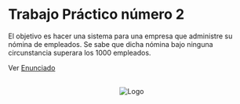 #  Trabajo Práctico número 2
El objetivo es hacer una sistema para una empresa que administre su nómina de empleados. Se sabe que
dicha nómina bajo ninguna circunstancia superara los 1000 empleados. 

Ver [Enunciado](https://github.com/programativo/UTN-TSP-LABI/blob/master/Trabajo%20Practico%202/Enunciado/TP2.pdf)

<p align="center">
  <br>
  <img alt="Logo" src="https://github.com/programativo/UTN-TSP-LABI/blob/master/Trabajo%20Practico%202/tp2.jpg?raw=true" />
  <br><br><br>
</p>
